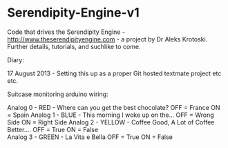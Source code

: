 Serendipity-Engine-v1
=====================

Code that drives the Serendipity Engine - http://www.theserendipityengine.com - a project by Dr Aleks Krotoski. Further details, tutorials, and suchlike to come.






Diary:

17 August 2013 - Setting this up as a proper Git hosted textmate project etc etc.




Suitcase monitoring arduino wiring:

Analog 0 - RED - Where can you get the best chocolate?  OFF = France    ON = Spain
Analog 1 - BLUE - This morning I woke up on the... OFF = Wrong Side      ON = Right Side
Analog 2 - YELLOW   - Coffee Good,  A Lot of Coffee Better....    OFF = True     ON  = False  
Analog 3 - GREEN  - La Vita e Bella      OFF =  True     ON = False
